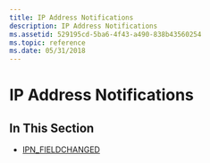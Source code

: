 ```yaml
---
title: IP Address Notifications
description: IP Address Notifications
ms.assetid: 529195cd-5ba6-4f43-a490-838b43560254
ms.topic: reference
ms.date: 05/31/2018
---
```


# IP Address Notifications

## In This Section

-   [IPN\_FIELDCHANGED](ipn-fieldchanged.md)

 

 




